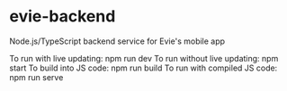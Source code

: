 # evie-backend
Node.js/TypeScript backend service for Evie's mobile app

To run with live updating: npm run dev
To run without live updating: npm start
To build into JS code: npm run build
To run with compiled JS code: npm run serve